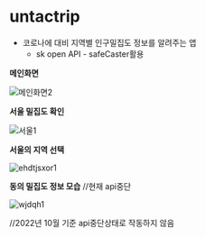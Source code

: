 # untactrip

- 코로나에 대비 지역별 인구밀집도 정보를 알려주는 앱
   - sk open API - safeCaster활용
  
 **메인화면**
 
![메인화면2](https://user-images.githubusercontent.com/96762301/197397851-484d39fb-7ef3-459f-881a-5ecde5b2e28f.jpg)

**서울 밀집도 확인**

![서울1](https://user-images.githubusercontent.com/96762301/197397887-810710d5-65cc-44fb-adb0-ec5db9714837.jpg)

**서울의 지역 선택**

![ehdtjsxor1](https://user-images.githubusercontent.com/96762301/197397935-cb47ef6f-dbb5-478f-8074-e5b88c7a5ebe.jpg)

**동의 밀집도 정보 모습**
//현재 api중단

![wjdqh1](https://user-images.githubusercontent.com/96762301/197397989-3af8b84c-c42e-414d-8bc5-bfc4f226056a.jpg)

   //2022년 10월 기준 api중단상태로 작동하지 않음
